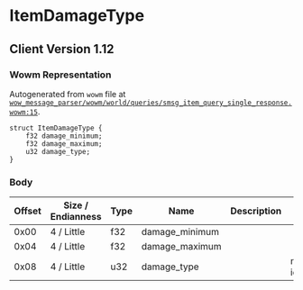 # ItemDamageType

## Client Version 1.12

### Wowm Representation

Autogenerated from `wowm` file at [`wow_message_parser/wowm/world/queries/smsg_item_query_single_response.wowm:15`](https://github.com/gtker/wow_messages/tree/main/wow_message_parser/wowm/world/queries/smsg_item_query_single_response.wowm#L15).
```rust,ignore
struct ItemDamageType {
    f32 damage_minimum;
    f32 damage_maximum;
    u32 damage_type;
}
```
### Body

| Offset | Size / Endianness | Type | Name | Description | Comment |
| ------ | ----------------- | ---- | ---- | ----------- | ------- |
| 0x00 | 4 / Little | f32 | damage_minimum |  |  |
| 0x04 | 4 / Little | f32 | damage_maximum |  |  |
| 0x08 | 4 / Little | u32 | damage_type |  | mangoszero/vmangos/cmangos: id from Resistances.dbc |

